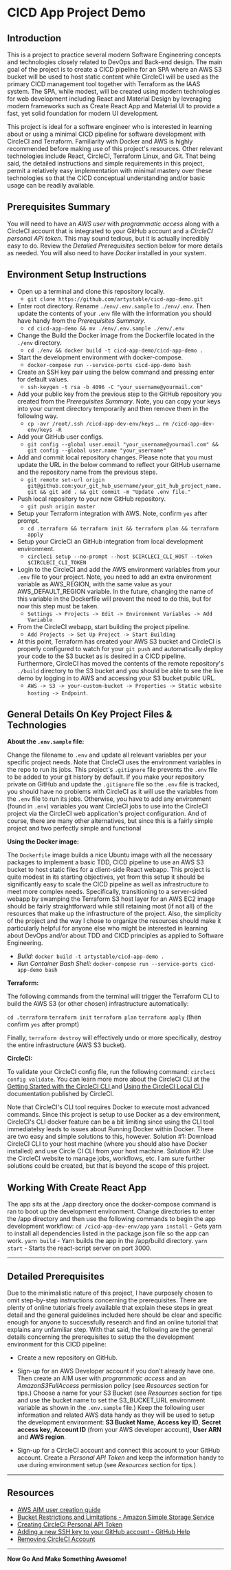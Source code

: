 # CICD App Project Demo

## Introduction

This is a project to practice several modern Software Engineering concepts and technologies closely related to DevOps and Back-end design. The main goal of the project is to create a CICD pipeline for an SPA where an AWS S3 bucket will be used to host static content while CircleCI will be used as the primary CICD management tool together with Terraform as the IAAS system. The SPA, while modest, will be created using modern technologies for web development including React and Material Design by leveraging modern frameworks such as Create React App and Material UI to provide a fast, yet solid foundation for modern UI development.

This project is ideal for a software engineer who is interested in learning about or using a minimal CICD pipeline for software development with CircleCI and Terraform. Familiarity with Docker and AWS is highly recommended before making use of this project's resources. Other relevant technologies include React, CircleCI, Terraform Linux, and Git. That being said, the detailed instructions and simple requirements in this project, permit a relatively easy implementation with minimal mastery over these technologies so that the CICD conceptual understanding and/or basic usage can be readily available.

## Prerequisites Summary

You will need to have an *AWS user* with *programmatic access* along with a CircleCI account that is integrated to your GitHub account and a *CircleCI personal API token*. This may sound tedious, but it is actually incredibly easy to do. Review the *Detailed Prerequisites* section below for more details as needed. You will also need to have *Docker* installed in your system.

## Environment Setup Instructions

- Open up a terminal and clone this repository locally.
  - `git clone https://github.com/artystable/cicd-app-demo.git`
- Enter root directory. Rename `./env/.env.sample` to `./env/.env`. Then update the contents of your `.env` file with the information you should have handy from the *Prerequisites Summary*.
  - `cd cicd-app-demo && mv ./env/.env.sample ./env/.env`
- Change the Build the Docker image from the Dockerfile located in the `./env` directory.
  - `cd ./env && docker build -t cicd-app-demo/cicd-app-demo .`
- Start the development environment with docker-compose.
  - `docker-compose run --service-ports cicd-app-demo bash`
- Create an SSH key pair using the below command and pressing enter for default values.
  - `ssh-keygen -t rsa -b 4096 -C "your_username@yourmail.com"`
- Add your public key from the previous step to the GitHub repository you created from the *Prerequisites Summary*. Note, you can copy your keys into your current directory temporarily and then remove them in the following way.
  - `cp -avr /root/.ssh /cicd-app-dev-env/keys` ... `rm /cicd-app-dev-env/keys -R`
- Add your GitHub user configs.
  - `git config --global user.email "your_username@yourmail.com" && git config --global user.name "your_username"`
- Add and commit local repository changes. Please note that you must update the URL in the below command to reflect your GitHub username and the repository name from the previous steps.
  - `git remote set-url origin git@github.com:your_git_hub_username/your_git_hub_project_name.git && git add . && git commit -m "Update .env file."`
- Push local repository to your new GitHub repository.
  - `git push origin master`
- Setup your Terraform integration with AWS. Note, confirm `yes` after prompt.
  - `cd .terraform && terraform init && terraform plan && terraform apply`
- Setup your CircleCI an GitHub integration from local development environment.
  - `circleci setup --no-prompt --host $CIRCLECI_CLI_HOST --token $CIRCLECI_CLI_TOKEN`
- Login to the CircleCI and add the AWS environment variables from your `.env` file to your project. Note, you need to add an extra environment variable as AWS_REGION, with the same value as your AWS_DEFAULT_REGION variable. In the future, changing the name of this variable in the Dockerfile will prevent the need to do this, but for now this step must be taken.
  - `Settings -> Projects -> Edit -> Environment Variables -> Add Variable`
- From the CircleCI webapp, start building the project pipeline.
  - `Add Projects -> Set Up Project -> Start Building`
- At this point, Terraform has created your AWS S3 bucket and CircleCI is properly configured to watch for your `git push` and automatically deploy your code to the S3 bucket as is desired in a CICD pipeline. Furthermore, CircleCI has moved the contents of the remote repository's `./build` directory to the S3 bucket and you should be able to see the live demo by logging in to AWS and accessing your S3 bucket public URL.
  - `AWS -> S3 -> your-custom-bucket -> Properties -> Static website hosting -> Endpoint`.

## General Details On Key Project Files & Technologies

**About the `.env.sample` file:**

Change the filename to `.env` and update all relevant variables per your specific project needs. Note that CircleCI uses the environment variables in the repo to run its jobs. This project's `.gitignore` file prevents the `.env` file to be added to your git history by default. If you make your repository private on GitHub and update the `.gitignore` file so the `.env` file is tracked, you should have no problems with CircleCI as it will use the variables from the `.env` file to run its jobs. Otherwise, you have to add any environment (found in `.env`) variables you want CircleCI jobs to use into the CircleCI project via the CircleCI web application's project configuration. And of course, there are many other alternatives, but since this is a fairly simple project and two perfectly simple and functional

**Using the Docker image:**

The `Dockerfile` image builds a nice Ubuntu image with all the necessary packages to implement a basic TDD, CICD pipeline to use an AWS S3 bucket to host static files for a client-side React webapp. This project is quite modest in its starting objectives, yet from this setup it should be significantly easy to scale the CICD pipeline as well as infrastructure to meet more complex needs. Specifically, transitioning to a server-sided webapp by swamping the Terraform S3 host layer for an AWS EC2 image should be fairly straightforward while still retaining most (if not all) of the resources that make up the infrastructure of the project. Also, the simplicity of the project and the way I chose to organize the resources should make it particularly helpful for anyone else who might be interested in learning about DevOps and/or about TDD and CICD principles as applied to Software Engineering.

- *Build:* `docker build -t artystable/cicd-app-demo .`
- *Run Container Bash Shell:* `docker-compose run --service-ports cicd-app-demo bash`

**Terraform:**

The following commands from the terminal will trigger the Terraform CLI to build the AWS S3 (or other chosen) infrastructure automatically:

`cd .terraform`
`terraform init`
`terraform plan`
`terraform apply` (then confirm `yes` after prompt)

Finally, `terraform destroy` will effectively undo or more specifically, destroy the entire infrastructure (AWS S3 bucket).

**CircleCI:**

To validate your CircleCI config file, run the following command: `circleci config validate`. You can learn more more about the CircleCI CLI at the [Getting Started with the CircleCI CLI
](https://circleci.com/docs/2.0/local-cli-getting-started/#section=getting-started) and [Using the CircleCI Local CLI](https://circleci.com/docs/2.0/local-cli/) documentation published by CircleCI.

Note that CircleCI's CLI tool requires Docker to execute most advanced commands. Since this project is setup to use Docker as a dev environment, CircleCI's CLI docker feature can be a bit limiting since using the CLI tool immediatelsy leads to issues about Running Docker within Docker. There are two easy and simple solutions to this, however. Solution #1: Download CircleCI CLI to your host machine (where you should also have Docker installed) and use Circle CI CLI from your host machine. Solution #2: Use the CircleCI website to manage jobs, workflows, etc. I am sure further solutions could be created, but that is beyond the scope of this project.

## Working With Create React App

The app sits at the ./app directory once the docker-compose command is ran to boot up the development environment. Change directories to enter the /app directory and then use the following commands to begin the app development workflow:
`cd /cicd-app-dev-env/app`
`yarn install` - Gets yarn to install all dependencies listed in the package.json file so the app can work.
`yarn build` - Yarn builds the app in the /app/build directory.
`yarn start` - Starts the react-script server on port 3000.

---

## Detailed Prerequisites

Due to the minimalistic nature of this project, I have purposely chosen to omit step-by-step instructions concerning the prerequisites. There are plenty of online tutorials freely available that explain these steps in great detail and the general guidelines included here should be clear and specific enough for anyone to successfully research and find an online tutorial that explains any unfamiliar step. With that said, the following are the general details concerning the prerequisites to setup the the development environment for this CICD pipeline:

- Create a new repository on GitHub.

- Sign-up for an AWS Developer account if you don't already have one. Then create an AIM user with *programmatic access* and an *AmazonS3FullAccess* permission policy (see *Resources* section for tips.) Choose a name for your S3 Bucket (see *Resources* section for tips and use the bucket name to set the S3_BUCKET_URL environment variable as shown in the `.env.sample` file.) Keep the following user information and related AWS data handy as they will be used to setup the development environment: **S3 Bucket Name**, **Access key ID**,  **Secret access key**, **Account ID** (from your AWS developer account), **User ARN** and **AWS region**.

- Sign-up for a CircleCI account and connect this account to your GitHub account. Create a *Personal API Token* and keep the information handy to use during environment setup (see *Resources* section for tips.)

---

## Resources

- [AWS AIM user creation guide](https://serverless-stack.com/chapters/create-an-iam-user.html)
- [Bucket Restrictions and Limitations - Amazon Simple Storage Service](https://docs.aws.amazon.com/AmazonS3/latest/dev/BucketRestrictions.html#bucketnamingrules)
- [Creating CircleCI Personal API Token](https://circleci.com/docs/2.0/managing-api-tokens/#creating-a-personal-api-token)
- [Adding a new SSH key to your GitHub account - GitHub Help](https://help.github.com/en/enterprise/2.18/user/authenticating-to-github/adding-a-new-ssh-key-to-your-github-account)
- [Removing CircleCI Account](https://support.circleci.com/hc/en-us/articles/360037058873-How-do-I-remove-my-account-)

---

**Now Go And Make Something Awesome!**
